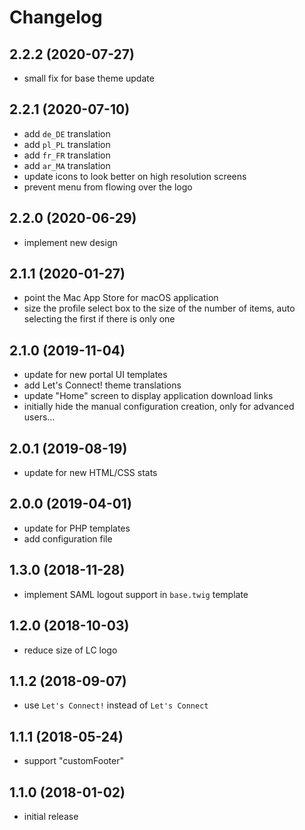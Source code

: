 # Changelog

## 2.2.2 (2020-07-27)
- small fix for base theme update

## 2.2.1 (2020-07-10)
- add `de_DE` translation
- add `pl_PL` translation
- add `fr_FR` translation
- add `ar_MA` translation
- update icons to look better on high resolution screens
- prevent menu from flowing over the logo

## 2.2.0 (2020-06-29)
- implement new design

## 2.1.1 (2020-01-27)
- point the Mac App Store for macOS application
- size the profile select box to the size of the number of items, auto 
  selecting the first if there is only one

## 2.1.0 (2019-11-04)
- update for new portal UI templates
- add Let's Connect! theme translations
- update "Home" screen to display application download links
- initially hide the manual configuration creation, only for advanced users...

## 2.0.1 (2019-08-19)
- update for new HTML/CSS stats

## 2.0.0 (2019-04-01)
- update for PHP templates
- add configuration file

## 1.3.0 (2018-11-28)
- implement SAML logout support in `base.twig` template

## 1.2.0 (2018-10-03)
- reduce size of LC logo

## 1.1.2 (2018-09-07)
- use `Let's Connect!` instead of `Let's Connect`

## 1.1.1 (2018-05-24)
- support "customFooter"

## 1.1.0 (2018-01-02)
- initial release
